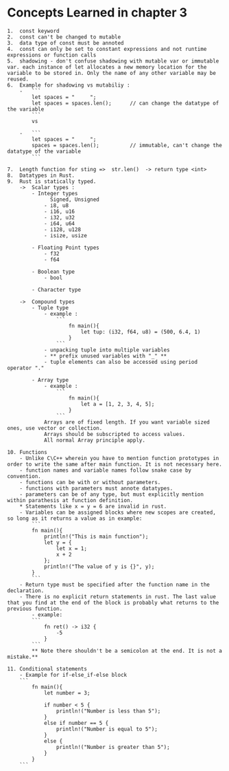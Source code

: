 # Concepts Learned in chapter 3


    1.  const keyword
    2.  const can't be changed to mutable
    3.  data type of const must be annoted
    4.  const can only be set to constant expressions and not runtime expressions or function calls
    5.  shadowing - don't confuse shadowing with mutable var or immutable var. each instance of let allocates a new memory location for the variable to be stored in. Only the name of any other variable may be reused.
    6.  Example for shadowing vs mutabiliy : 
        -   ```
            let spaces = "     ";
            let spaces = spaces.len();      // can change the datatype of the variable
            ```
            vs
        
        -   ```
            let spaces = "     ";
            spaces = spaces.len();          // immutable, can't change the datatype of the variable
            ```
    
    7.  Length function for sting =>  str.len()  -> return type <int>
    8.  Datatypes in Rust.
    9.  Rust is statically typed.
        ->  Scalar types : 
            - Integer types
                  Signed, Unsigned
                - i8, u8
                - i16, u16
                - i32, u32
                - i64, u64
                - i128, u128
                - isize, usize
            
            - Floating Point types
                - f32
                - f64

            - Boolean type
                - bool

            - Character type

        ->  Compound types
            - Tuple type
                - example :
                    ```
                        fn main(){
                            let tup: (i32, f64, u8) = (500, 6.4, 1)
                        }
                    ```
                - unpacking tuple into multiple variables
                - ** prefix unused variables with "_" **
                - tuple elements can also be accessed using period operator "."

            - Array type
                - example :
                    ```
                        fn main(){
                            let a = [1, 2, 3, 4, 5];
                        }
                    ```
                Arrays are of fixed length. If you want variable sized ones, use vector or collection.
                Arrays should be subscripted to access values.
                All normal Array principle apply.

    10. Functions
        - Unlike C\C++ wherein you have to mention function prototypes in order to write the same after main function. It is not necessary here.
        - function names and variable names follow snake case by convention.
        - functions can be with or without parameters.
        - functions with parameters must annote datatypes.
        - parameters can be of any type, but must explicitly mention within parathesis at function definition.
        * Statements like x = y = 6 are invalid in rust.
        - Variables can be assigned blocks where new scopes are created, so long as it returns a value as in example: 
            ```
            fn main(){
                println!("This is main function");
                let y = {
                    let x = 1;
                    x + 2
                };
                println!("The value of y is {}", y);
            }
            ```
        - Return type must be specified after the function name in the declaration.
        - There is no explicit return statements in rust. The last value that you find at the end of the block is probably what returns to the previous function.
            - example:
            ```
                fn ret() -> i32 {
                    -5
                }
            ```
            ** Note there shouldn't be a semicolon at the end. It is not a mistake.**
    
    11. Conditional statements
        - Example for if-else_if-else block
        ```
            fn main(){
                let number = 3;

                if number < 5 {
                    println!("Number is less than 5");
                }
                else if number == 5 {
                    println!("Number is equal to 5");
                }
                else {
                    println!("Number is greater than 5");
                }
            }
        ```

